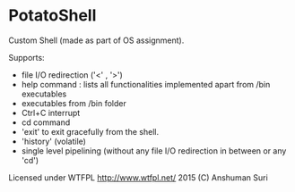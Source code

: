 # PotatoShell
Custom Shell (made as part of OS assignment). 

Supports:
- file I/O redirection ('<' , '>')
- help command : lists all functionalities implemented apart from /bin executables
- executables from /bin folder
- Ctrl+C interrupt
- cd command
- 'exit' to exit gracefully from the shell.
- 'history' (volatile)
- single level pipelining (without any file I/O redirection in between or any 'cd') 

Licensed under WTFPL
http://www.wtfpl.net/
2015 (C) Anshuman Suri